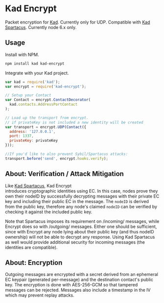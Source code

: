 Kad Encrypt
=============

Packet encryption for
[Kad](https://github.com/kadtools/kad). Currently only for UDP. Compatible with
[Kad Spartacus](https://github.com/kadtools/kad-spartacus). Currently node 6.x
only.

Usage
-----

Install with NPM.

```bash
npm install kad kad-encrypt
```

Integrate with your Kad project.

```js
var kad = require('kad');
var encrypt = require('kad-encrypt');

// Setup your Contact
var Contact = encrypt.ContactDecorator(
  kad.contacts.AddressPortContact
);

// Load up the transport from encrypt.
// if privateKey is not included a new identity will be created
var transport = encrypt.UDP(Contact({
  address: '127.0.0.1',
  port: 1337,
  privateKey: privateKey
}));

//If you'd like to also prevent Sybil/Spartacus attacks:
transport.before('send', encrypt.hooks.verify);
```

About: Verification / Attack Mitigation
--------------

Like [Kad Spartacus](https://github.com/kadtools/kad-spartacus), Kad Encrypt  
introduces cryptographic identities using EC. In this case, nodes prove they own
their nodeID by successfully decrypting messages with their private EC key and
including their public EC in the message. The `nodeID` is derived from the
public key, therefore any node's claimed `nodeID` can be verified by checking it
against the included public key.

Note that Spartacus imposes its requirement on /incoming/ messages,
while Encrypt does so with /outgoing/ messages. Either one should be sufficient,
since with Encrypt any node lying about their public key (and thus nodeID
ownership) will not be able to decrypt any response. Using Kad Spartacus
as well would provide additional security for incoming messages (the identities
are compatible).

About: Encryption
--------------
Outgoing messages are encrypted with a secret derived from an ephemeral EC
keypair (generated per-message) and the destination contact's public key. The
encryption is done with AES-256-GCM so that tampered messages can be rejected.
Messages also include a timestamp in the IV which may prevent replay attacks.
